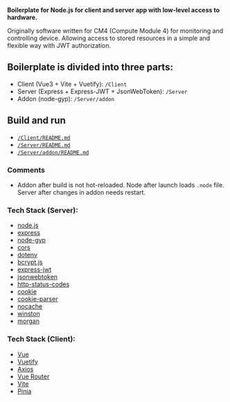 **Boilerplate for Node.js for client and server app with low-level access to hardware.**

Originally software written for CM4 (Compute Module 4) for monitoring and controlling device. Allowing access to stored resources in a simple and flexible way with JWT authorization.

## Boilerplate is divided into three parts:

+ Client (Vue3 + Vite + Vuetify): ```/Client```
+ Server (Express + Express-JWT + JsonWebToken): ```/Server```
+ Addon (node-gyp): ```/Server/addon```

## Build and run

+ [```/Client/README.md```](https://github.com/Asura-Codes/ts-auth-nodegyp-express-vue3-boilerplate/Client)
+ [```/Server/README.md```](https://github.com/Asura-Codes/ts-auth-nodegyp-express-vue3-boilerplate/Server)
+ [```/Server/addon/README.md```](https://github.com/Asura-Codes/ts-auth-nodegyp-express-vue3-boilerplate/Server/addon)

### Comments

- Addon after build is not hot-reloaded. Node after launch loads  ```.node``` file. Server after changes in addon needs restart.

### Tech Stack (Server):

+ [node.js](https://nodejs.org/)
+ [express](https://github.com/expressjs/express)
+ [node-gyp](https://github.com/nodejs/node-gyp)
+ [cors](https://github.com/expressjs/cors)
+ [dotenv](https://github.com/motdotla/dotenv)
+ [bcrypt.js](https://github.com/dcodeIO/bcrypt.js)
+ [express-jwt](https://github.com/auth0/express-jwt)
+ [jsonwebtoken](https://github.com/auth0/node-jsonwebtoken)
+ [http-status-codes](https://github.com/prettymuchbryce/http-status-codes)
+ [cookie](https://github.com/jshttp/cookie)
+ [cookie-parser](https://github.com/expressjs/cookie-parser)
+ [nocache](https://github.com/helmetjs/nocache)
+ [winston](https://github.com/winstonjs/winston)
+ [morgan](https://github.com/expressjs/morgan)

### Tech Stack (Client):

+ [Vue](https://github.com/vuejs/core)
+ [Vuetify](https://github.com/vuetifyjs/vuetify)
+ [Axios](https://github.com/axios/axios)
+ [Vue Router](https://github.com/vuejs/router)
+ [Vite](https://vitejs.dev/)
+ [Pinia](https://pinia.vuejs.org/)